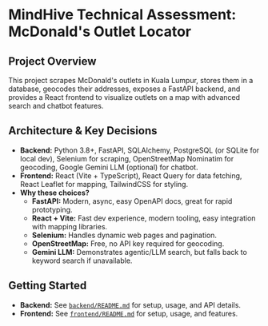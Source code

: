 # MindHive Technical Assessment: McDonald's Outlet Locator

## Project Overview

This project scrapes McDonald's outlets in Kuala Lumpur, stores them in a database, geocodes their addresses, exposes a FastAPI backend, and provides a React frontend to visualize outlets on a map with advanced search and chatbot features.

## Architecture & Key Decisions

- **Backend:** Python 3.8+, FastAPI, SQLAlchemy, PostgreSQL (or SQLite for local dev), Selenium for scraping, OpenStreetMap Nominatim for geocoding, Google Gemini LLM (optional) for chatbot.
- **Frontend:** React (Vite + TypeScript), React Query for data fetching, React Leaflet for mapping, TailwindCSS for styling.
- **Why these choices?**
  - **FastAPI:** Modern, async, easy OpenAPI docs, great for rapid prototyping.
  - **React + Vite:** Fast dev experience, modern tooling, easy integration with mapping libraries.
  - **Selenium:** Handles dynamic web pages and pagination.
  - **OpenStreetMap:** Free, no API key required for geocoding.
  - **Gemini LLM:** Demonstrates agentic/LLM search, but falls back to keyword search if unavailable.

## Getting Started

- **Backend:** See [`backend/README.md`](backend/README.md) for setup, usage, and API details.
- **Frontend:** See [`frontend/README.md`](frontend/README.md) for setup, usage, and features.
